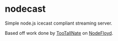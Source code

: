 nodecast
========

Simple node.js icecast compliant streaming server.

Based off work done by [TooTallNate](https://github.com/tootallnate) on [NodeFloyd](https://github.com/TooTallNate/NodeFloyd).

